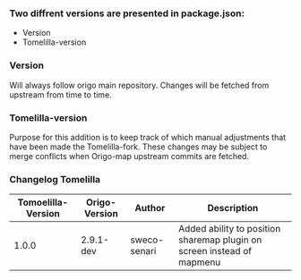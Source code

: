 ### Two diffrent versions are presented in package.json:
* Version
* Tomelilla-version

### Version
Will always follow origo main repository. Changes will be fetched from upstream from time to time.


### Tomelilla-version
Purpose for this addition is to keep track of which manual adjustments that have been made the Tomelilla-fork. These changes may be subject to merge conflicts when Origo-map upstream commits are fetched.

### Changelog Tomelilla

| Tomoelilla-Version | Origo-Version | Author             | Description                      |
|--------------------|---------------|--------------------|----------------------------------|
| 1.0.0              | 2.9.1-dev     | sweco-senari       | Added ability to position sharemap plugin  on screen instead of mapmenu                  |
